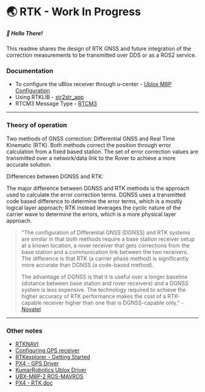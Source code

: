 # :earth_asia: RTK - Work In Progress 

##### :round_pushpin: Hello There!   

This readme shares the design of RTK GNSS and future integration of the correction measurements to be transmitted over DDS or as a ROS2 service. 



### Documentation

- To configure the uBlox receiver through u-center -  [Ublox M8P Configuration](documents/configuration.md)
- Using RTKLIB - [str2str_app](documents/str2str.md)
- RTCM3 Message Type -  [RTCM3](documents/rtcm3.md) 



------



### Theory of operation 

Two methods of GNSS correction: Differential GNSS and Real Time Kinematic (RTK). Both methods correct the position through error calculation from a fixed based station. The set of error correction values are transmitted over a network/data link to the Rover to achieve a more accurate solution.

Differences between DGNSS and RTK:

The major difference between DGNSS and RTK methods is the approach used to calculate the error correction terms. DGNSS uses a transmitted code based difference to determine the error terms, which is a mostly logical layer approach; RTK instead leverages the cyclic nature of the carrier wave to determine the errors, which is a more physical layer approach.

> "The configuration of Differential GNSS (DGNSS) and RTK systems are similar in that both methods require a base station receiver setup at a known location, a rover receiver that gets corrections from the base station and a communication link between the two receivers. The difference is that RTK (a carrier phase method) is significantly more accurate than DGNSS (a code-based method).
>
> The advantage of DGNSS is that it is useful over a longer baseline (distance between base station and rover receivers) and a DGNSS system is less expensive. The technology required to achieve the higher accuracy of RTK performance makes the cost of a RTK-capable receiver higher than one that is DGNSS-capable only." - [Novatel](https://www.novatel.com/an-introduction-to-gnss/chapter-5-resolving-errors/gnss-data-post-processing/)



------



### Other notes

- [RTKNAVI](http://rtkexplorer.com/getting-started-with-rtknavi-2/)
- [Configuring GPS receiver](http://rtkexplorer.com/configuring-the-gps-receiver/)
- [RTKexplorer - Getting Started](http://rtkexplorer.com/how-to/posts-getting-started/)
- [PX4 - GPS Driver](https://github.com/PX4/GpsDrivers)
- [KumarRobotics Ublox Driver](https://github.com/KumarRobotics/ublox)
- [UBX-M8P-2 ROS-MAVROS](https://github.com/AlexisTM/rtk_ros)
- [PX4 - RTK doc](https://dev.px4.io/en/advanced/rtk_gps.html)

